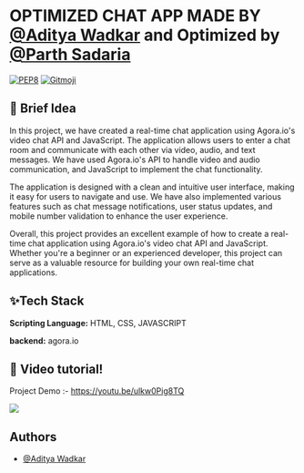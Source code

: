 # OPTIMIZED CHAT APP MADE BY [@Aditya Wadkar](https://www.github.com/AdityaWadkar) and Optimized by [@Parth Sadaria](https://www.github.com/Parthsadaria)



[![PEP8](https://img.shields.io/badge/code%20style-pep8-orange.svg)](https://www.python.org/dev/peps/pep-0008/)
[![Gitmoji](https://img.shields.io/badge/gitmoji-%20🚀%20🐳-FFDD67.svg)](https://gitmoji.carloscuesta.me)


## 🚀 Brief Idea
In this project, we have created a real-time chat application using Agora.io's video chat API and JavaScript. The application allows users to enter a chat room and communicate with each other via video, audio, and text messages. We have used Agora.io's API to handle video and audio communication, and JavaScript to implement the chat functionality.

The application is designed with a clean and intuitive user interface, making it easy for users to navigate and use. We have also implemented various features such as chat message notifications, user status updates, and mobile number validation to enhance the user experience.

Overall, this project provides an excellent example of how to create a real-time chat application using Agora.io's video chat API and JavaScript. Whether you're a beginner or an experienced developer, this project can serve as a valuable resource for building your own real-time chat applications.

## ✨Tech Stack

**Scripting Language:** HTML, CSS, JAVASCRIPT

**backend:** agora.io

## 🔴 Video tutorial!

Project Demo :- https://youtu.be/ulkw0Pig8TQ

<img src="https://github.com/AdityaWadkar/chatapp/assets/67093170/53053946-ef04-40a1-bc2c-909ef6027755">

## Authors

- [@Aditya Wadkar](https://www.github.com/AdityaWadkar)
